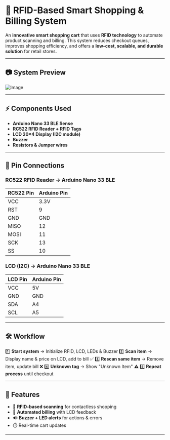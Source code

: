 # 🛒 RFID-Based Smart Shopping & Billing System

An **innovative smart shopping cart** that uses **RFID technology** to automate product scanning and billing.
This system reduces checkout queues, improves shopping efficiency, and offers a **low-cost, scalable, and durable solution** for retail stores.

---

## 📷 System Preview

![Image](https://github.com/user-attachments/assets/f694308b-521b-49f5-bcee-34a7b4814046)

---

## ⚡ Components Used

* **Arduino Nano 33 BLE Sense**
* **RC522 RFID Reader + RFID Tags**
* **LCD 20×4 Display (I2C module)**
* **Buzzer**
* **Resistors & Jumper wires**

---

## 🔌 Pin Connections

### RC522 RFID Reader → Arduino Nano 33 BLE

| RC522 Pin | Arduino Pin |
| --------- | ----------- |
| VCC       | 3.3V        |
| RST       | 9           |
| GND       | GND         |
| MISO      | 12          |
| MOSI      | 11          |
| SCK       | 13          |
| SS        | 10          |

### LCD (I2C) → Arduino Nano 33 BLE

| LCD Pin | Arduino Pin |
| ------- | ----------- |
| VCC     | 5V          |
| GND     | GND         |
| SDA     | A4          |
| SCL     | A5          |

---

## 🛠️ Workflow

1️⃣ **Start system** → Initialize RFID, LCD, LEDs & Buzzer
2️⃣ **Scan item** → Display name & price on LCD, add to bill ✅
3️⃣ **Rescan same item** → Remove item, update bill ❌
4️⃣ **Unknown tag** → Show "Unknown Item" ⚠️
5️⃣ **Repeat process** until checkout

---

## 🚀 Features

* 📡 **RFID-based scanning** for contactless shopping
* 🧾 **Automated billing** with LCD feedback
* 🔊 **Buzzer + LED alerts** for actions & errors
* ⏱️ Real-time cart updates

---
